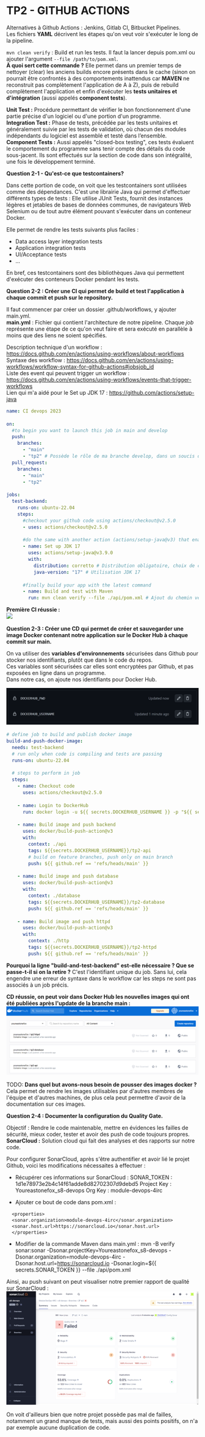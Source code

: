 # TP2 - GITHUB ACTIONS

Alternatives à Github Actions : Jenkins, Gitlab CI, Bitbucket Pipelines.  
Les fichiers **YAML** décrivent les étapes qu'on veut voir s'exécuter le long de la pipeline.

`mvn clean verify` : Build et run les tests. Il faut la lancer depuis pom.xml ou ajouter l'argument `--file /path/to/pom.xml`.  
**À quoi sert cette commande ?**
Elle permet dans un premier temps de nettoyer (clear) les anciens builds encore présents dans le cache (sinon on pourrait être confrontés à des comportements inattendus car **MAVEN** ne reconstruit pas complètement l'application de A à Z), puis de rebuild complètement l'application et enfin d'exécuter les **tests unitaires et d'intégration** (aussi appelés **component tests**).

**Unit Test :** Procédure permettant de vérifier le bon fonctionnement d'une partie précise d'un logiciel ou d'une portion d'un programme.  
**Integration Test :** Phase de tests, précédée par les tests unitaires et généralement suivie par les tests de validation, où chacun des modules indépendants du logiciel est assemblé et testé dans l’ensemble.  
**Component Tests :** Aussi appelés "closed-box testing", ces tests évaluent le comportement du programme sans tenir compte des détails du code sous-jacent. Ils sont effectués sur la section de code dans son intégralité, une fois le développement terminé.

**Question 2-1 - Qu'est-ce que testcontainers?**

Dans cette portion de code, on voit que les testcontainers sont utilisées comme des dépendances. C'est une librairie Java qui permet d'effectuer différents types de tests : Elle utilise JUnit Tests, fournit des instances légères et jetables de bases de données communes, de navigateurs Web Selenium ou de tout autre élément pouvant s'exécuter dans un conteneur Docker.

Elle permet de rendre les tests suivants plus faciles :

- Data access layer integration tests
- Application integration tests
- UI/Acceptance tests
- ...

En bref, ces testcontainers sont des bibliothèques Java qui permettent d'exécuter des conteneurs Docker pendant les tests.

**Question 2-2 : Créer une CI qui permet de build et test l'application à chaque commit et push sur le repository.**

Il faut commencer par créer un dossier .github/workflows, y ajouter main.yml.  
**main.yml** : Fichier qui contient l'architecture de notre pipeline. Chaque _job_ représente une étape de ce qu'on veut faire et sera exécuté en parallèle à moins que des liens ne soient spécifiés.

Description technique d'un workflow : https://docs.github.com/en/actions/using-workflows/about-workflows  
Syntaxe des workflow : https://docs.github.com/en/actions/using-workflows/workflow-syntax-for-github-actions#jobsjob_id  
Liste des event qui peuvent trigger un workflow : https://docs.github.com/en/actions/using-workflows/events-that-trigger-workflows  
Lien qui m'a aidé pour le Set up JDK 17 : https://github.com/actions/setup-java

```yaml
name: CI devops 2023

on:
  #to begin you want to launch this job in main and develop
  push:
    branches:
      - "main"
      - "tp2" # Possède le rôle de ma branche develop, dans un soucis de respect de nommage et d'organisation du repos
  pull_request:
    branches:
      - "main"
      - "tp2"

jobs:
  test-backend:
    runs-on: ubuntu-22.04
    steps:
      #checkout your github code using actions/checkout@v2.5.0
      - uses: actions/checkout@v2.5.0

      #do the same with another action (actions/setup-java@v3) that enable to setup jdk 17
      - name: Set up JDK 17
        uses: actions/setup-java@v3.9.0
        with:
          distribution: corretto # Distribution obligatoire, choix de celle utilisée dans l'API
          java-version: "17" # Utilisation JDK 17

      #finally build your app with the latest command
      - name: Build and test with Maven
        run: mvn clean verify --file ./api/pom.xml # Ajout du chemin vers le fichier pom.xml de l'API
```

**Première CI réussie :**  
![](images/CI1-réussi.png)

**Question 2-3 : Créer une CD qui permet de créer et sauvegarder une image Docker contenant notre application sur le Docker Hub à chaque commit sur main.**

On va utiliser des **variables d'environnements** sécurisées dans Github pour stocker nos identifiants, plutôt que dans le code du repos.  
Ces variables sont sécurisées car elles sont encryptées par Github, et pas exposées en ligne dans un programme.  
Dans notre cas, on ajoute nos identifiants pour Docker Hub.

![](images/secrets.png)

```yaml
# define job to build and publish docker image
build-and-push-docker-image:
  needs: test-backend
  # run only when code is compiling and tests are passing
  runs-on: ubuntu-22.04

  # steps to perform in job
  steps:
    - name: Checkout code
      uses: actions/checkout@v2.5.0

    - name: Login to DockerHub
      run: docker login -u ${{ secrets.DOCKERHUB_USERNAME }} -p "${{ secrets.DOCKERHUB_PWD }}"

    - name: Build image and push backend
      uses: docker/build-push-action@v3
      with:
        context: ./api
        tags: ${{secrets.DOCKERHUB_USERNAME}}/tp2-api
        # build on feature branches, push only on main branch
        push: ${{ github.ref == 'refs/heads/main' }}

    - name: Build image and push database
      uses: docker/build-push-action@v3
      with:
        context: ./database
        tags: ${{secrets.DOCKERHUB_USERNAME}}/tp2-database
        push: ${{ github.ref == 'refs/heads/main' }}

    - name: Build image and push httpd
      uses: docker/build-push-action@v3
      with:
        context: ./http
        tags: ${{secrets.DOCKERHUB_USERNAME}}/tp2-httpd
        push: ${{ github.ref == 'refs/heads/main' }}
```

**Pourquoi la ligne "build-and-test-backend" est-elle nécessaire ? Que se passe-t-il si on la retire ?**
C'est l'identifiant unique du job. Sans lui, cela engendre une erreur de syntaxe dans le workflow car les steps ne sont pas associés à un job précis.

**CD réussie, on peut voir dans Docker Hub les nouvelles images qui ont été publiées après l'update de la branche main :**
![](images/CD-images.png)

TODO: **Dans quel but avons-nous besoin de pousser des images docker ?**
Cela permet de rendre les images utilisables par d'autres membres de l'équipe et d'autres machines, de plus cela peut permettre d'avoir de la documentation sur ces images.

**Question 2-4 : Documenter la configuration du Quality Gate.**

Objectif : Rendre le code maintenable, mettre en évidences les failles de sécurité, mieux coder, tester et avoir des push de code toujours propres.  
**SonarCloud :** Solution cloud qui fait des analyses et des rapports sur notre code.

Pour configurer SonarCloud, après s'être authentifier et avoir lié le projet Github, voici les modifications nécessaites à effectuer :

- Récupérer ces informations sur SonarCloud :
  SONAR_TOKEN : 1d1e78973e2b4c14f61adde8d82702307d9debd5
  Project Key : Youreastonefox_s8-devops
  Org Key : module-devops-4irc

- Ajouter ce bout de code dans pom.xml :

```
  <properties>
  <sonar.organization>module-devops-4irc</sonar.organization>
  <sonar.host.url>https://sonarcloud.io</sonar.host.url>
  </properties>
```

- Modifier de la commande Maven dans main.yml :
  mvn -B verify sonar:sonar -Dsonar.projectKey=Youreastonefox_s8-devops -Dsonar.organization=module-devops-4irc -Dsonar.host.url=https://sonarcloud.io -Dsonar.login=${{ secrets.SONAR_TOKEN }} --file ./api/pom.xml

Ainsi, au push suivant on peut visualiser notre premier rapport de qualité sur SonarCloud :
![](images/sonar.png)

On voit d'ailleurs bien que notre projet possède pas mal de failles, notamment un grand manque de tests, mais aussi des points positifs, on n'a par exemple aucune duplication de code.
